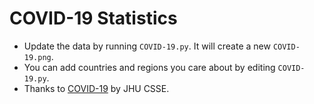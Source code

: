 # COVID-19 Statistics
* Update the data by running `COVID-19.py`. It will create a new `COVID-19.png`.
* You can add countries and regions you care about by editing `COVID-19.py`.
* Thanks to [COVID-19](https://github.com/CSSEGISandData/COVID-19) by JHU CSSE.

